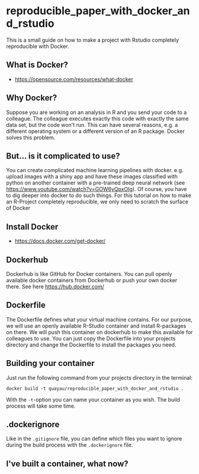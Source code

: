 # reproducible_paper_with_docker_and_rstudio
This is a small guide on how to make a project with Rstudio completely reproducible with Docker.

## What is Docker?
- https://opensource.com/resources/what-docker

## Why Docker?
Suppose you are working on an analysis in R and you send your code to a colleague. The colleague executes exactly this code with exactly the same data set, but the code won't run. This can have several reasons, e.g. a different operating system or a different version of an R package. Docker solves this problem.

## But... is it complicated to use?
You can create complicated machine learning pipelines with docker. e.g. upload images with a shiny app and have these images classified with python on another container with a pre-trained deep neural network (see https://www.youtube.com/watch?v=GOW6yQpxOIg).
Of course, you have to dig deeper into docker to do such things.
For this tutorial on how to make an R-Project completely reproducible, we only need to scratch the surface of Docker

## Install Docker
- https://docs.docker.com/get-docker/

## Dockerhub
Dockerhub is like GitHub for Docker containers. You can pull openly available docker containers from Dockerhub or push your own docker there. See here https://hub.docker.com/

## Dockerfile
The Dockerfile defines what your virtual machine contains. For our purpose, we will use an openly available R-Studio container and install R-packages on there. We will push this container on dockerhub to make this available for colleagues to use.
You can just copy the Dockerfile into your projects directory and change the Dockerfile to install the packages you need.

## Building your container
Just run the following command from your projects directory in the terminal:
```
docker build -t quayau/reproducible_paper_with_docker_and_rstudio .
```
With the `-t`-option you can name your container as you wish. The build process will take some time.

## .dockerignore
Like in the `.gitignore` file, you can define which files you want to ignore during the build process with the `.dockerignore` file.

## I've built a container, what now?

